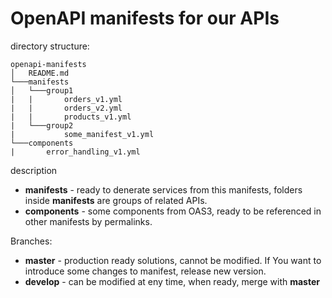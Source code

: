 # OpenAPI manifests for our APIs

directory structure:

```
openapi-manifests
│   README.md
└───manifests   
│   └───group1
|   |       orders_v1.yml
|   |       orders_v2.yml
|   |       products_v1.yml
|   └───group2
|           some_manifest_v1.yml
└───components
|       error_handling_v1.yml
```

description

- **manifests** - ready to denerate services from this manifests, folders inside **manifests** are groups of related APIs.
- **components** - some components from OAS3, ready to be referenced in other manifests by permalinks.

Branches:
- **master** - production ready solutions, cannot be modified. If You want to introduce some changes to manifest, release new version.
- **develop** - can be modified at eny time, when ready, merge with **master**
